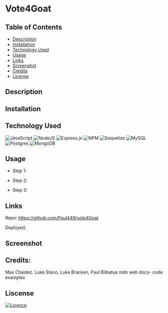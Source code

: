 # Vote4Goat


## Table of Contents
  - [Description](#description)
  - [Installation](#installation)
  - [Technology Used](#technology-used)
  - [Usage](#usage)
  - [Links](#links)
  - [Screenshot](#screenshot)
  - [Credits](#credits)
  - [License](#license)

## Description



## Installation



## Technology Used

![JavaScript](https://img.shields.io/badge/javascript-%23323330.svg?style=for-the-badge&logo=javascript&logoColor=%23F7DF1E)
 ![NodeJS](https://img.shields.io/badge/node.js-6DA55F?style=for-the-badge&logo=node.js&logoColor=white)
 ![Express.js](https://img.shields.io/badge/express.js-%23404d59.svg?style=for-the-badge&logo=express&logoColor=%2361DAFB)
 ![NPM](https://img.shields.io/badge/NPM-%23CB3837.svg?style=for-the-badge&logo=npm&logoColor=white)
 ![Sequelize](https://img.shields.io/badge/Sequelize-52B0E7?style=for-the-badge&logo=Sequelize&logoColor=white)
 ![MySQL](https://img.shields.io/badge/mysql-4479A1.svg?style=for-the-badge&logo=mysql&logoColor=white)
 ![Postgres](https://img.shields.io/badge/postgres-%23316192.svg?style=for-the-badge&logo=postgresql&logoColor=white)
 ![MongoDB](https://img.shields.io/badge/MongoDB-%234ea94b.svg?style=for-the-badge&logo=mongodb&logoColor=white)

## Usage

  - Step 1:
  
  - Step 2: 
  
  - Step 3: 

## Links

Repo: https://github.com/Paul449/vote4Goat

Deployed: 

## Screenshot



## Credits: 
Max Chaidez. Luke Stano, Luke Bracken, Paul Bilbatua
mdn web docs- code examples


## Liscense
[![Licence](https://img.shields.io/github/license/Ileriayo/markdown-badges?style=for-the-badge)](./LICENSE)

